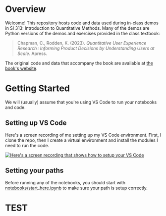 # Overview

Welcome! This repository hosts code and data used during in-class demos in SI 313: Introduction to Quantitative Methods. Many of the demos are Python versions of the demos and exercises provided in the class textbook:

> Chapman, C., Rodden, K. (2023). _Quantitative User Experience Research : Informing Product Decisions by Understanding Users at Scale_. Apress.

The original code and data that accompany the book are available at [the book's website](https://quantuxbook.com/index.html).

# Getting Started

We will (usually) assume that you're using VS Code to run your notebooks and code.

## Setting up VS Code

Here's a screen recording of me setting up my VS Code environment. First, I clone the repo, then I create a virtual environment and install the modules I need to run the code.

[![Here's a screen recording that shows how to setup your VS Code](https://img.youtube.com/vi/utshQfeDbWw/0.jpg)](https://www.youtube.com/embed/utshQfeDbWw)

## Setting your paths

Before running any of the notebooks, you should start with [notebooks/start_here.ipynb](notebooks/start_here.ipynb) to make sure your path is setup correctly.


# TEST
